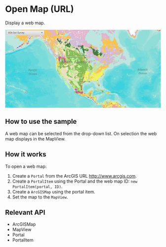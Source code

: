 # Open Map (URL)

Display a web map.

![](OpenMapURL.png)

## How to use the sample

A web map can be selected from the drop-down list. On selection the web map displays in the MapView.

## How it works

To open a web map:

1.  Create a `Portal` from the ArcGIS URL http://www.arcgis.com.
2.  Create a `PortalItem` using the Portal and the web map ID: `new PortalItem(portal, ID)`.
3.  Create a `ArcGISMap` using the portal item.
4.  Set the map to the `MapView`.

## Relevant API

*   ArcGISMap
*   MapView
*   Portal
*   PortalItem

